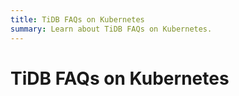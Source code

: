```yaml
---
title: TiDB FAQs on Kubernetes
summary: Learn about TiDB FAQs on Kubernetes.
---
```


# TiDB FAQs on Kubernetes
